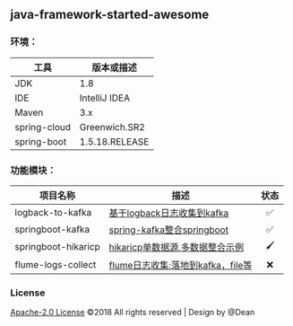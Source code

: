 ## java-framework-started-awesome

### 环境：

| 工具    | 版本或描述 |
| ----- | ------------|
| JDK   | 1.8         |
| IDE   | IntelliJ IDEA |
| Maven | 3.x|
| spring-cloud |Greenwich.SR2 |
| spring-boot |1.5.18.RELEASE |

### 功能模块：

| 项目名称| 描述 | 状态
| ---|------------|:---:
| logback-to-kafka| [基于logback日志收集到kafka](logback-to-kafka/README.md)  | ✅
| springboot-kafka| [spring-kafka整合springboot](springboot-kafka/README.md)  | ✅
| springboot-hikaricp| [hikaricp单数据源,多数据整合示例](springboot-hikaricp/README.md)  | 🖌
| flume-logs-collect| [flume日志收集:落地到kafka，file等](flume-logs-collect/README.md)  | ❌


### License
[Apache-2.0 License](https://github.com/dean-coding/java-framework-started-awesome/blob/master/LICENSE)
©2018 All rights reserved | Design by @Dean
